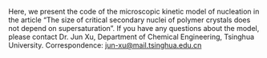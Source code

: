 Here, we present the code of the microscopic kinetic model of nucleation in the article “The size of critical secondary nuclei of polymer crystals does not depend on supersaturation”.
If you have any questions about the model, please contact Dr. Jun Xu, Department of Chemical Engineering, Tsinghua University.
Correspondence: jun-xu@mail.tsinghua.edu.cn
